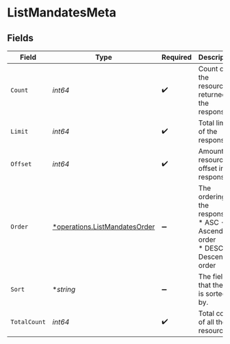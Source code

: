 # ListMandatesMeta


## Fields

| Field                                                                                | Type                                                                                 | Required                                                                             | Description                                                                          |
| ------------------------------------------------------------------------------------ | ------------------------------------------------------------------------------------ | ------------------------------------------------------------------------------------ | ------------------------------------------------------------------------------------ |
| `Count`                                                                              | *int64*                                                                              | :heavy_check_mark:                                                                   | Count of the resources returned in the response.                                     |
| `Limit`                                                                              | *int64*                                                                              | :heavy_check_mark:                                                                   | Total limit of the response.                                                         |
| `Offset`                                                                             | *int64*                                                                              | :heavy_check_mark:                                                                   | Amount of resource to offset in the response.                                        |
| `Order`                                                                              | [*operations.ListMandatesOrder](../../../pkg/models/operations/listmandatesorder.md) | :heavy_minus_sign:                                                                   | The ordering of the response.<br/>* ASC - Ascending order<br/>* DESC - Descending order |
| `Sort`                                                                               | **string*                                                                            | :heavy_minus_sign:                                                                   | The field that the list is sorted by.                                                |
| `TotalCount`                                                                         | *int64*                                                                              | :heavy_check_mark:                                                                   | Total count of all the resources.                                                    |